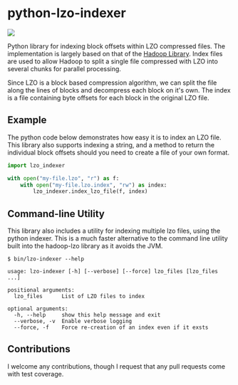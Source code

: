 python-lzo-indexer
==================

![](https://travis-ci.org/duedil-ltd/python-lzo-indexer.png)

Python library for indexing block offsets within LZO compressed files. The implementation is largely based on that of the [Hadoop Library](https://github.com/twitter/hadoop-lzo). Index files are used to allow Hadoop to split a single file compressed with LZO into several chunks for parallel processing.

Since LZO is a block based compression algorithm, we can split the file along the lines of blocks and decompress each block on it's own. The index is a file containing byte offsets for each block in the original LZO file.


Example
-------

The python code below demonstrates how easy it is to index an LZO file. This library also supports indexing a string, and a method to return the individual block offsets should you need to create a file of your own format.

```python
import lzo_indexer

with open("my-file.lzo", "r") as f:
    with open("my-file.lzo.index", "rw") as index:
        lzo_indexer.index_lzo_file(f, index)
```


Command-line Utility
--------------------

This library also includes a utility for indexing multiple lzo files, using the python indexer. This is a much faster alternative to the command line utility built into the hadoop-lzo library as it avoids the JVM.

```
$ bin/lzo-indexer --help

usage: lzo-indexer [-h] [--verbose] [--force] lzo_files [lzo_files ...]

positional arguments:
  lzo_files      List of LZO files to index

optional arguments:
  -h, --help     show this help message and exit
  --verbose, -v  Enable verbose logging
  --force, -f    Force re-creation of an index even if it exsts
```


Contributions
-------------

I welcome any contributions, though I request that any pull requests come with test coverage.
